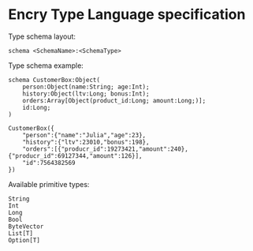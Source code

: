 # Encry Type Language specification

Type schema layout:

    schema <SchemaName>:<SchemaType>

Type schema example:

    schema CustomerBox:Object(
        person:Object(name:String; age:Int);
        history:Object(ltv:Long; bonus:Int);
        orders:Array[Object(product_id:Long; amount:Long;)];
        id:Long;
    )
    
    CustomerBox({
        "person":{"name":"Julia","age":23},
        "history":{"ltv":23010,"bonus":198},
        "orders":[{"producr_id":19273421,"amount":240},{"producr_id":69127344,"amount":126}],
        "id":7564382569
    })

Available primitive types:

    String
    Int
    Long
    Bool
    ByteVector
    List[T]
    Option[T]
